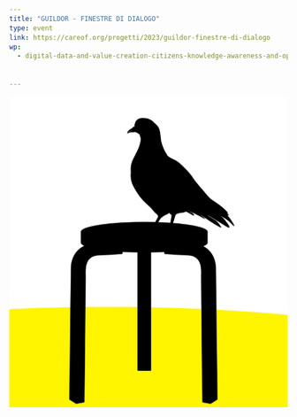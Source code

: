 ```yaml
---
title: "GUILDOR - FINESTRE DI DIALOGO"
type: event
link: https://careof.org/progetti/2023/guildor-finestre-di-dialogo
wp:
  - digital-data-and-value-creation-citizens-knowledge-awareness-and-opinions


---
```


![{title}](./image.png)
